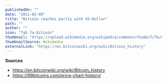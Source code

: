 ```yaml
---
publishedOn: ""
date: "2011-02-09"
title: "Bitcoin reaches parity with US-Dollar"
path: ""
author: ""
icon: "fab fa-bitcoin"
thumbnail: "https://upload.wikimedia.org/wikipedia/commons/thumb/7/7b/United_States_one_dollar_bill%2C_obverse.jpg/320px-United_States_one_dollar_bill%2C_obverse.jpg"
thumbnailSource: Wikimedia
externalLink: "https://en.bitcoinwiki.org/wiki/Bitcoin_history"
---
```


**Sources**
- https://en.bitcoinwiki.org/wiki/Bitcoin_history
- https://99bitcoins.com/price-chart-history/